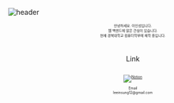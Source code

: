 ![header](https://capsule-render.vercel.app/api?type=soft&color=78a2e1&height=100&section=header&text=2insung%20README&fontSize=45&fontColor=ffffff)
<div align="center"><span style="font-size:50%">안녕하세요. 이인성입니다.<br>웹 백엔드에 많은 관심이 있습니다.<br>현재 경북대학교 컴퓨터학부에 재학 중입니다.</span></div>
<br>
<br>
<div align="center" >Link</div>
<br>
<div align="center" style="font-size:50%">
  
  [![Notion](https://img.shields.io/badge/Portfolio-eeeeee?style=for-the-badge&logo=notion&logoColor=black)](https://quartz-cough-230.notion.site/Lee-In-Sung-9b70b4b8802a499fa4373ddab2474411)
  
</div>
<div align="center" style="font-size:50%">Email</div>
<div align="center" style="font-size:50%">leeinsung12@gmail.com</div>
